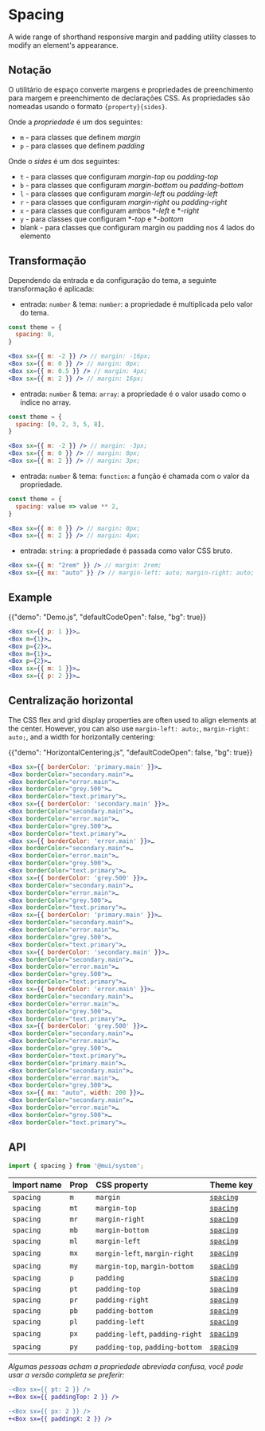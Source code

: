 # Spacing

<p class="description">A wide range of shorthand responsive margin and padding utility classes to modify an element's appearance.</p>

## Notação

O utilitário de espaço converte margens e propriedades de preenchimento para margem e preenchimento de declarações CSS. As propriedades são nomeadas usando o formato `{property}{sides}`.

Onde a *propriedade* é um dos seguintes:

- `m` - para classes que definem *margin*
- `p` - para classes que definem *padding*

Onde o *sides* é um dos seguintes:

- `t` - para classes que configuram *margin-top* ou *padding-top*
- `b` - para classes que configuram *margin-bottom* ou *padding-bottom*
- `l` - para classes que configuram *margin-left* ou *padding-left*
- `r` - para classes que configuram *margin-right* ou *padding-right*
- `x` - para classes que configuram ambos **-left* e **-right*
- `y` - para classes que configuram **-top* e **-bottom*
- blank - para classes que configuram margin ou padding nos 4 lados do elemento

## Transformação

Dependendo da entrada e da configuração do tema, a seguinte transformação é aplicada:

- entrada: `number` & tema: `number`: a propriedade é multiplicada pelo valor do tema.

```jsx
const theme = {
  spacing: 8,
}

<Box sx={{ m: -2 }} /> // margin: -16px;
<Box sx={{ m: 0 }} /> // margin: 0px;
<Box sx={{ m: 0.5 }} /> // margin: 4px;
<Box sx={{ m: 2 }} /> // margin: 16px;
```

- entrada: `number` & tema: `array`: a propriedade é o valor usado como o índice no array.

```jsx
const theme = {
  spacing: [0, 2, 3, 5, 8],
}

<Box sx={{ m: -2 }} /> // margin: -3px;
<Box sx={{ m: 0 }} /> // margin: 0px;
<Box sx={{ m: 2 }} /> // margin: 3px;
```

- entrada: `number` & tema: `function`: a função é chamada com o valor da propriedade.

```jsx
const theme = {
  spacing: value => value ** 2,
}

<Box sx={{ m: 0 }} /> // margin: 0px;
<Box sx={{ m: 2 }} /> // margin: 4px;
```

- entrada: `string`: a propriedade é passada como valor CSS bruto.

```jsx
<Box sx={{ m: "2rem" }} /> // margin: 2rem;
<Box sx={{ mx: "auto" }} /> // margin-left: auto; margin-right: auto;
```

## Example

{{"demo": "Demo.js", "defaultCodeOpen": false, "bg": true}}

```jsx
<Box sx={{ p: 1 }}>…
<Box m={1}>…
<Box p={2}>…
<Box m={1}>…
<Box p={2}>…
<Box sx={{ m: 1 }}>…
<Box sx={{ p: 2 }}>…
```

## Centralização horizontal

The CSS flex and grid display properties are often used to align elements at the center. However, you can also use `margin-left: auto;`, `margin-right: auto;`, and a width for horizontally centering:

{{"demo": "HorizontalCentering.js", "defaultCodeOpen": false, "bg": true}}

```jsx
<Box sx={{ borderColor: 'primary.main' }}>…
<Box borderColor="secondary.main">…
<Box borderColor="error.main">…
<Box borderColor="grey.500">…
<Box borderColor="text.primary">…
<Box sx={{ borderColor: 'secondary.main' }}>…
<Box borderColor="secondary.main">…
<Box borderColor="error.main">…
<Box borderColor="grey.500">…
<Box borderColor="text.primary">…
<Box sx={{ borderColor: 'error.main' }}>…
<Box borderColor="secondary.main">…
<Box borderColor="error.main">…
<Box borderColor="grey.500">…
<Box borderColor="text.primary">…
<Box sx={{ borderColor: 'grey.500' }}>…
<Box borderColor="secondary.main">…
<Box borderColor="error.main">…
<Box borderColor="grey.500">…
<Box borderColor="text.primary">…
<Box sx={{ borderColor: 'primary.main' }}>…
<Box borderColor="secondary.main">…
<Box borderColor="error.main">…
<Box borderColor="grey.500">…
<Box borderColor="text.primary">…
<Box sx={{ borderColor: 'secondary.main' }}>…
<Box borderColor="secondary.main">…
<Box borderColor="error.main">…
<Box borderColor="grey.500">…
<Box borderColor="text.primary">…
<Box sx={{ borderColor: 'error.main' }}>…
<Box borderColor="secondary.main">…
<Box borderColor="error.main">…
<Box borderColor="grey.500">…
<Box borderColor="text.primary">…
<Box sx={{ borderColor: 'grey.500' }}>…
<Box borderColor="secondary.main">…
<Box borderColor="error.main">…
<Box borderColor="grey.500">…
<Box borderColor="text.primary">…
<Box borderColor="primary.main">…
<Box borderColor="secondary.main">…
<Box borderColor="error.main">…
<Box borderColor="grey.500">…
<Box sx={{ mx: "auto", width: 200 }}>…
<Box borderColor="secondary.main">…
<Box borderColor="error.main">…
<Box borderColor="grey.500">…
<Box borderColor="text.primary">…
```

## API

```js
import { spacing } from '@mui/system';
```

| Import name | Prop | CSS property                    | Theme key                                                        |
|:----------- |:---- |:------------------------------- |:---------------------------------------------------------------- |
| `spacing`   | `m`  | `margin`                        | [`spacing`](/material/customization/default-theme/?expand-path=$.spacing) |
| `spacing`   | `mt` | `margin-top`                    | [`spacing`](/material/customization/default-theme/?expand-path=$.spacing) |
| `spacing`   | `mr` | `margin-right`                  | [`spacing`](/material/customization/default-theme/?expand-path=$.spacing) |
| `spacing`   | `mb` | `margin-bottom`                 | [`spacing`](/material/customization/default-theme/?expand-path=$.spacing) |
| `spacing`   | `ml` | `margin-left`                   | [`spacing`](/material/customization/default-theme/?expand-path=$.spacing) |
| `spacing`   | `mx` | `margin-left`, `margin-right`   | [`spacing`](/material/customization/default-theme/?expand-path=$.spacing) |
| `spacing`   | `my` | `margin-top`, `margin-bottom`   | [`spacing`](/material/customization/default-theme/?expand-path=$.spacing) |
| `spacing`   | `p`  | `padding`                       | [`spacing`](/material/customization/default-theme/?expand-path=$.spacing) |
| `spacing`   | `pt` | `padding-top`                   | [`spacing`](/material/customization/default-theme/?expand-path=$.spacing) |
| `spacing`   | `pr` | `padding-right`                 | [`spacing`](/material/customization/default-theme/?expand-path=$.spacing) |
| `spacing`   | `pb` | `padding-bottom`                | [`spacing`](/material/customization/default-theme/?expand-path=$.spacing) |
| `spacing`   | `pl` | `padding-left`                  | [`spacing`](/material/customization/default-theme/?expand-path=$.spacing) |
| `spacing`   | `px` | `padding-left`, `padding-right` | [`spacing`](/material/customization/default-theme/?expand-path=$.spacing) |
| `spacing`   | `py` | `padding-top`, `padding-bottom` | [`spacing`](/material/customization/default-theme/?expand-path=$.spacing) |

_Algumas pessoas acham a propriedade abreviada confusa, você pode usar a versão completa se preferir:_

```diff
-<Box sx={{ pt: 2 }} />
+<Box sx={{ paddingTop: 2 }} />
```

```diff
-<Box sx={{ px: 2 }} />
+<Box sx={{ paddingX: 2 }} />
```
